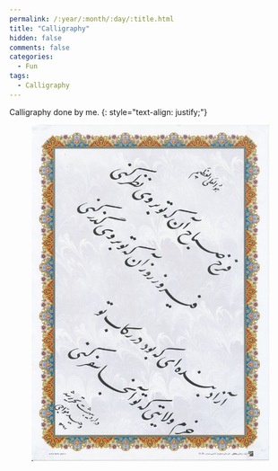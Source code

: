 ```yaml
---
permalink: /:year/:month/:day/:title.html
title: "Calligraphy"
hidden: false
comments: false
categories:
  - Fun
tags:
  - Calligraphy
---
```


Calligraphy done by me.
{: style="text-align: justify;"}
<br>

<figure>
    <a href="/assets/fun/2018/07/16/nastaliq1.jpg"><img src="/assets/fun/2018/07/16/nastaliq1.jpg"></a>
</figure>
